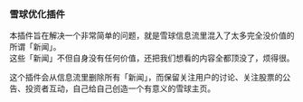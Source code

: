 ### 雪球优化插件

本插件旨在解决一个非常简单的问题，就是雪球信息流里混入了太多完全没价值的所谓「新闻」。     
这些「新闻」不但自身没有任何价值，还把我们想看的内容全都顶没了，烦得很。     

这个插件会从信息流里删除所有「新闻」，而保留关注用户的讨论、关注股票的公告、投资者互动，自己给自己创造一个有意义的雪球主页。
